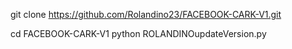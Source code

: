 git clone https://github.com/Rolandino23/FACEBOOK-CARK-V1.git

cd FACEBOOK-CARK-V1
python ROLANDINOupdateVersion.py
